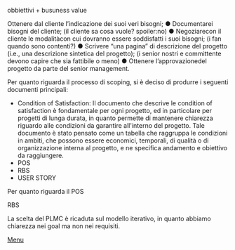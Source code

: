 

obbiettivi + busuness value

Ottenere dal cliente l’indicazione dei suoi veri bisogni;
 ● Documentarei bisogni del cliente; (il cliente sa cosa vuole? spoiler:no)
 ● Negoziarecon il cliente le modalitàcon cui dovranno essere soddisfatti i suoi bisogni; (i fan quando sono contenti?)
 ● Scrivere “una pagina” di descrizione del progetto (i.e., una descrizione sintetica del progetto); (i senior nostri e committente devono capire che sia fattibile o meno)
 ● Ottenere l’approvazionedel progetto da parte del senior management.


Per quanto riguarda il processo di scoping, si è deciso di produrre i seguenti documenti principali:
- Condition of Satisfaction: Il documento che descrive le condition of satisfaction è fondamentale per ogni progetto, ed in particolare per progetti di lunga durata, in quanto permette di mantenere chiarezza riguardo alle condizioni da garantire all'interno del progetto. Tale documento è stato pensato come un tabella che raggruppa le condizioni in ambiti, che possono essere economici, temporali, di qualità o di organizzazione interna al progetto, e ne specifica andamento e obiettivo da raggiungere.
- POS 
- RBS
- USER STORY

Per quanto riguarda il POS 

RBS

La scelta del PLMC è ricaduta sul modello iterativo, in quanto abbiamo chiarezza nei goal ma non nei requisiti.


[Menu](../index.md)